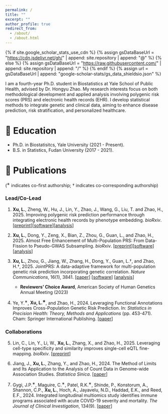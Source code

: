 ```yaml
---
permalink: /
title: ""
excerpt: ""
author_profile: true
redirect_from: 
  - /about/
  - /about.html
---
```


{% if site.google_scholar_stats_use_cdn %}
{% assign gsDataBaseUrl = "https://cdn.jsdelivr.net/gh/" | append: site.repository | append: "@" %}
{% else %}
{% assign gsDataBaseUrl = "https://raw.githubusercontent.com/" | append: site.repository | append: "/" %}
{% endif %}
{% assign url = gsDataBaseUrl | append: "google-scholar-stats/gs_data_shieldsio.json" %}

<span class='anchor' id='about-me'></span>

I am a fourth-year Ph.D. student in Biostatistics at Yale School of Public Health, advised by Dr. Hongyu Zhao. My research interests focus on both methodological development and applied analysis involving polygenic risk scores (PRS) and electronic health records (EHR). I develop statistical methods to integrate genetic and clinical data, aiming to enhance disease prediction, risk stratification, and personalized healthcare.

# 📖 Education
- Ph.D. in Biostatisitcs, Yale University (2021 - Present).
- B.S. in Statistics, Fudan University (2017 - 2021). 
  
# 📝 Publications
(<sup>∗</sup> indicates co-first authorship; † indicates co-corresponding authorship)

### Lead/Co-Lead
1. **Xu, L.**, Zheng, W., Hu, J., Lin, Y., Zhao, J., Wang, G., Liu, T. and Zhao, H., 2025. Improving polygenic risk prediction performance through integrating electronic health records by phenotype embedding. *bioRxiv*. [[preprint](https://www.biorxiv.org/content/10.1101/2025.08.05.668705v1)][[software](https://github.com/LeqiXu/EEPRS)][[analysis](https://github.com/LeqiXu/EEPRS_analysis)]

2. **Xu, L.**, Dong, Y., Zeng, X., Bian, Z., Zhou, G., Guan, L., and Zhao, H., 2025. Almost Free Enhancement of Multi-Population PRS: From Data-Fission to Pseudo-GWAS Subsampling. *bioRxiv*. [[preprint](https://www.biorxiv.org/content/10.1101/2025.06.16.659952v1)][[software](https://github.com/LeqiXu/MIXPRS)][[analysis](https://github.com/LeqiXu/MIXPRS_analysis)]

3. **Xu, L.**, Zhou, G., Jiang, W., Zhang, H., Dong, Y., Guan, L.†, and Zhao, H.†, 2025. JointPRS: A data-adaptive framework for multi-population genetic risk prediction incorporating genetic correlation. *Nature Communications*, 16(1), 3841. [[paper](https://www.nature.com/articles/s41467-025-59243-x)] [[software](https://github.com/LeqiXu/JointPRS)] [[analysis](https://github.com/LeqiXu/JointPRS_analysis)]
   * **Reviewers’ Choice Award**, American Society of Human Genetics Annual Meeting (2023)

4. Ye, Y.<sup>∗</sup>, **Xu, L.<sup>∗</sup>**, and Zhao, H., 2024. Leveraging Functional Annotations Improves Cross-Population Genetic Risk Prediction. In: *Statistics in Precision Health: Theory, Methods and Applications* (pp. 453-471). Cham: Springer International Publishing. [[paper](https://link.springer.com/chapter/10.1007/978-3-031-50690-1_18)]

### Collaborations
5. Lin, C., Lin, Y., Li, W., **Xu, L.**, Zhang, X., and Zhao, H., 2025. Leveraging cell-type specificity and similarity improves single-cell eQTL fine-mapping. *bioRxiv*. [[preprint](https://www.biorxiv.org/content/10.1101/2025.03.05.641709v1)]
   
6. Jiang, J., **Xu, L.**, Zhang, Y., and Zhao, H., 2024. The Method of Limits and Its Application to the Analysis of Count Data in Genome-wide Association Studies. *Statistica Sinica*. [[paper](https://www3.stat.sinica.edu.tw/ss_newpaper/SS-2024-0092_na.pdf)]

7. Gygi, J.P.<sup>∗</sup>, Maguire, C.<sup>∗</sup>, Patel, R.K.<sup>∗</sup>, Shinde, P., Konstorum, A., Shannon, C.P., **Xu, L.**, Hoch, A., Jayavelu, N.D., Haddad, E.K., and Reed, E.F., 2024. Integrated longitudinal multiomics study identifies immune programs associated with acute COVID-19 severity and mortality. *The Journal of Clinical Investigation*, 134(9). [[paper](https://www.jci.org/articles/view/176640)]
